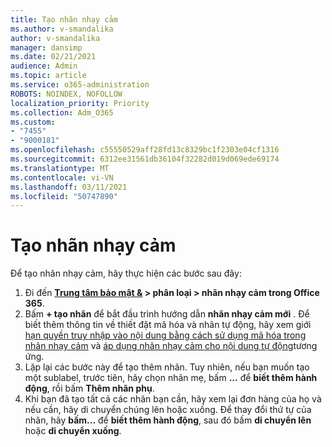 ```yaml
---
title: Tạo nhãn nhạy cảm
ms.author: v-smandalika
author: v-smandalika
manager: dansimp
ms.date: 02/21/2021
audience: Admin
ms.topic: article
ms.service: o365-administration
ROBOTS: NOINDEX, NOFOLLOW
localization_priority: Priority
ms.collection: Adm_O365
ms.custom:
- "7455"
- "9000181"
ms.openlocfilehash: c55550529aff28fd13c8329bc1f2303e04cf1316
ms.sourcegitcommit: 6312ee31561db36104f32282d019d069ede69174
ms.translationtype: MT
ms.contentlocale: vi-VN
ms.lasthandoff: 03/11/2021
ms.locfileid: "50747890"
---
```

# <a name="create-a-sensitivity-label"></a>Tạo nhãn nhạy cảm

Để tạo nhãn nhạy cảm, hãy thực hiện các bước sau đây:

1. Đi đến **[Trung tâm bảo mật &](https://sip.protection.office.com/) > phân loại > nhãn nhạy cảm trong Office 365**.
2. Bấm **+ tạo nhãn** để bắt đầu trình hướng dẫn **nhãn nhạy cảm mới** . Để biết thêm thông tin về thiết đặt mã hóa và nhãn tự động, hãy xem giới [hạn quyền truy nhập vào nội dung bằng cách sử dụng mã hóa trong nhãn nhạy cảm](https://docs.microsoft.com/microsoft-365/compliance/encryption-sensitivity-labels) và [áp dụng nhãn nhạy cảm cho nội dung tự động](https://docs.microsoft.com/microsoft-365/compliance/apply-sensitivity-label-automatically)tương ứng.
3. Lặp lại các bước này để tạo thêm nhãn. Tuy nhiên, nếu bạn muốn tạo một sublabel, trước tiên, hãy chọn nhãn mẹ, bấm **...** để **biết thêm hành động**, rồi bấm **Thêm nhãn phụ**.
4. Khi bạn đã tạo tất cả các nhãn bạn cần, hãy xem lại đơn hàng của họ và nếu cần, hãy di chuyển chúng lên hoặc xuống. Để thay đổi thứ tự của nhãn, hãy **bấm...** để **biết thêm hành động**, sau đó bấm **di chuyển lên** hoặc **di chuyển xuống**. 

